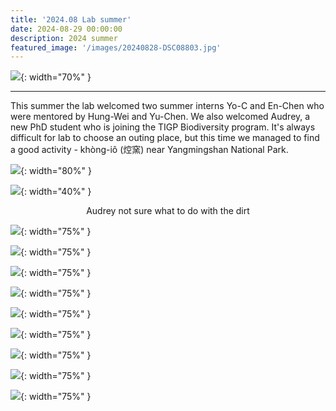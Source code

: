 ```yaml
---
title: '2024.08 Lab summer'
date: 2024-08-29 00:00:00
description: 2024 summer
featured_image: '/images/20240828-DSC08803.jpg'
---
```


![](/images/20240828-DSC08803.jpg){: width="70%" }

---

This summer the lab welcomed two summer interns Yo-C and En-Chen who were mentored by Hung-Wei and Yu-Chen. We also welcomed Audrey, a new PhD student who is joining the TIGP Biodiversity program. It's always difficult for lab to choose an outing place, but this time we managed to find a good activity - khòng-iô (焢窯) near Yangmingshan National Park. 


![](/images/20240828-DSC08879.jpg){: width="80%" }

![](/images/20240828-DSC08807.jpg){: width="40%" }
<center>Audrey not sure what to do with the dirt</center>

![](/images/20240828-DSC08848.jpg){: width="75%" }

![](/images/20240828-DSC08853.jpg){: width="75%" }

![](/images/20240828-DSC08823.jpg){: width="75%" }

![](/images/20240828-DSC08847.jpg){: width="75%" }

![](/images/20240828-DSC08896.jpg){: width="75%" }

![](/images/20240828-DSC08908.jpg){: width="75%" }

![](/images/20240828-DSC08912.jpg){: width="75%" }

![](/images/20240828-DSC08913.jpg){: width="75%" }

![](/images/20240829-DSC08988.jpg){: width="75%" }







